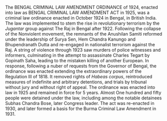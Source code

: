 The BENGAL CRIMINAL LAW AMENDMENT ORDINANCE of 1924, enacted into law as BENGAL CRIMINAL LAW AMENDMENT ACT in 1925, was a criminal law ordinance enacted in October 1924 in Bengal, in British India. The law was implemented to stem the rise in revolutionary terrorism by the _Jugantar_ group against The Raj in Bengal after 1922. Following the collapse of the Nonviolent movement, the remnants of the Anushilan Samiti reformed under the leadership of Surya Sen, Hem Chandra Kanungo and Bhupendranath Dutta and re-engaged in nationalist terrorism against the Raj. A string of violence through 1923 saw murders of police witnesses and informers, culminating in the attempt to assassinate Charles Tegart by Gopinath Saha, leading to the mistaken killing of another European. In response, following a nuber of requests from the Governor of Bengal, the ordinance was enacted extending the extraordinary powers of the Regulation III of 1818. It removed rights of _Habeas corpus_, reintroduced measures of indefinite and arbitrary detentions, and trials by tribunal without jury and without right of appeal. The ordinance was enacted into law in 1925 and remained in force for 5 years. Almost One hundred and fifty people were detained under the law, including among the notable detainees Subhas Chandra Bose, later Congress leader. The act was re-enacted in 1930, and later formed a basis for the Burma Criminal Law Amendment in 1931.
